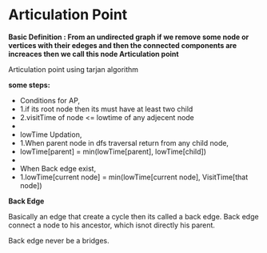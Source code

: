 # Articulation Point
 **Basic Definition : From an undirected graph if we remove some node or vertices with their edeges and then the connected components are increaces then we call this node Articulation point** 
 
 Articulation point using tarjan algorithm
 
 **some steps:**
 
 * Conditions for AP,
 * 1.if its root node then its must have at least two child
 * 2.visitTime of node <= lowtime of any adjecent node
 * 
 * lowTime Updation,
 * 1.When parent node in dfs traversal return from any child node,
 *	lowTime[parent] = min(lowTime[parent], lowTime[child])
 *
 * When Back edge exist,
 * 1.lowTime[current node] = min(lowTime[current node], VisitTime[that node]) 
 
 **Back Edge**
 
 Basically an edge that create a cycle then its called a back edge. Back edge connect a node to his ancestor, which isnot directly his parent.
 
 Back edge never be a bridges.
 
 
